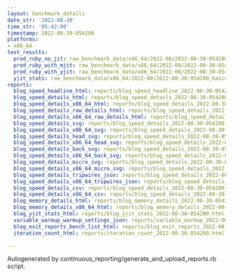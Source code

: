 ```yaml
---
layout: benchmark_details
date_str: '2022-08-30'
time_str: '05:42:00'
timestamp: 2022-08-30-054200
platforms:
- x86_64
test_results:
  prod_ruby_no_jit: raw_benchmark_data/x86_64/2022-08/2022-08-30-054200_basic_benchmark_prod_ruby_no_jit.json
  prod_ruby_with_mjit: raw_benchmark_data/x86_64/2022-08/2022-08-30-054200_basic_benchmark_prod_ruby_with_mjit.json
  prod_ruby_with_yjit: raw_benchmark_data/x86_64/2022-08/2022-08-30-054200_basic_benchmark_prod_ruby_with_yjit.json
  yjit_stats: raw_benchmark_data/x86_64/2022-08/2022-08-30-054200_basic_benchmark_yjit_stats.json
reports:
  blog_speed_headline_html: reports/blog_speed_headline_2022-08-30-054200.html
  blog_speed_details_html: reports/blog_speed_details_2022-08-30-054200.html
  blog_speed_details_x86_64_html: reports/blog_speed_details_2022-08-30-054200.x86_64.html
  blog_speed_details_raw_details_html: reports/blog_speed_details_2022-08-30-054200.raw_details.html
  blog_speed_details_x86_64_raw_details_html: reports/blog_speed_details_2022-08-30-054200.x86_64.raw_details.html
  blog_speed_details_svg: reports/blog_speed_details_2022-08-30-054200.svg
  blog_speed_details_x86_64_svg: reports/blog_speed_details_2022-08-30-054200.x86_64.svg
  blog_speed_details_head_svg: reports/blog_speed_details_2022-08-30-054200.head.svg
  blog_speed_details_x86_64_head_svg: reports/blog_speed_details_2022-08-30-054200.x86_64.head.svg
  blog_speed_details_back_svg: reports/blog_speed_details_2022-08-30-054200.back.svg
  blog_speed_details_x86_64_back_svg: reports/blog_speed_details_2022-08-30-054200.x86_64.back.svg
  blog_speed_details_micro_svg: reports/blog_speed_details_2022-08-30-054200.micro.svg
  blog_speed_details_x86_64_micro_svg: reports/blog_speed_details_2022-08-30-054200.x86_64.micro.svg
  blog_speed_details_tripwires_json: reports/blog_speed_details_2022-08-30-054200.tripwires.json
  blog_speed_details_x86_64_tripwires_json: reports/blog_speed_details_2022-08-30-054200.x86_64.tripwires.json
  blog_speed_details_csv: reports/blog_speed_details_2022-08-30-054200.csv
  blog_speed_details_x86_64_csv: reports/blog_speed_details_2022-08-30-054200.x86_64.csv
  blog_memory_details_html: reports/blog_memory_details_2022-08-30-054200.html
  blog_memory_details_x86_64_html: reports/blog_memory_details_2022-08-30-054200.x86_64.html
  blog_yjit_stats_html: reports/blog_yjit_stats_2022-08-30-054200.html
  variable_warmup_warmup_settings_json: reports/variable_warmup_2022-08-30-054200.warmup_settings.json
  blog_exit_reports_bench_list_html: reports/blog_exit_reports_2022-08-30-054200.bench_list.html
  iteration_count_html: reports/iteration_count_2022-08-30-054200.html

---
```

Autogenerated by continuous_reporting/generate_and_upload_reports.rb script.
